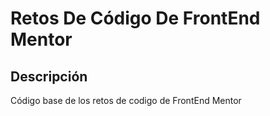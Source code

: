 # Retos De Código De FrontEnd Mentor

## Descripción

Código base de los retos de codigo de FrontEnd Mentor